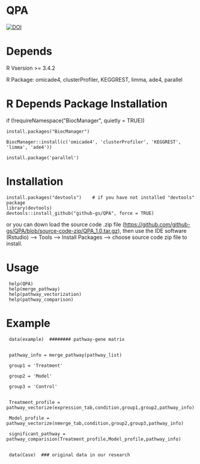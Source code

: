 
# QPA
[![DOI](https://zenodo.org/badge/171402784.svg)](https://zenodo.org/badge/latestdoi/171402784)

# Depends
R Vsersion >= 3.4.2

R Package: omicade4, clusterProfiler, KEGGREST, limma, ade4, parallel

# R Depends Package Installation
if (!requireNamespace("BiocManager", quietly = TRUE))

    install.packages("BiocManager")
    
    BiocManager::install(c('omicade4', 'clusterProfiler', 'KEGGREST', 'limma', 'ade4'))

    install.package('parallel')
    
    
# Installation

    install.packages("devtools")    # if you have not installed "devtools" package
    library(devtools)
    devtools::install_github("github-gs/QPA", force = TRUE)

or you can down load the source code .zip file (https://github.com/github-gs/QPA/blob/source-code-zip/QPA_1.0.tar.gz), then use the IDE software (Rstudio) --> Tools --> Install Packages --> choose source code zip file to install. 


# Usage
     help(QPA)
     help(merge_pathway)
     help(pathway_vectorization)
     help(pathway_comparison)

# Example

     data(example)  ######## pathway-gene matrix


     pathway_info = merge_pathway(pathway_list)

     group1 = 'Treatment'

     group2 = 'Model'

     group3 = 'Control'


     Treatment_profile = pathway_vectorize(expression_tab,condition,group1,group2,pathway_info)

     Model_profile = pathway_vectorize(nmerge_tab,condition,group2,group3,pathway_info)

     significant_pathway = pathway_comparision(Treatment_profile,Model_profile,pathway_info)
     
     
     data(Case)  ### original data in our research
